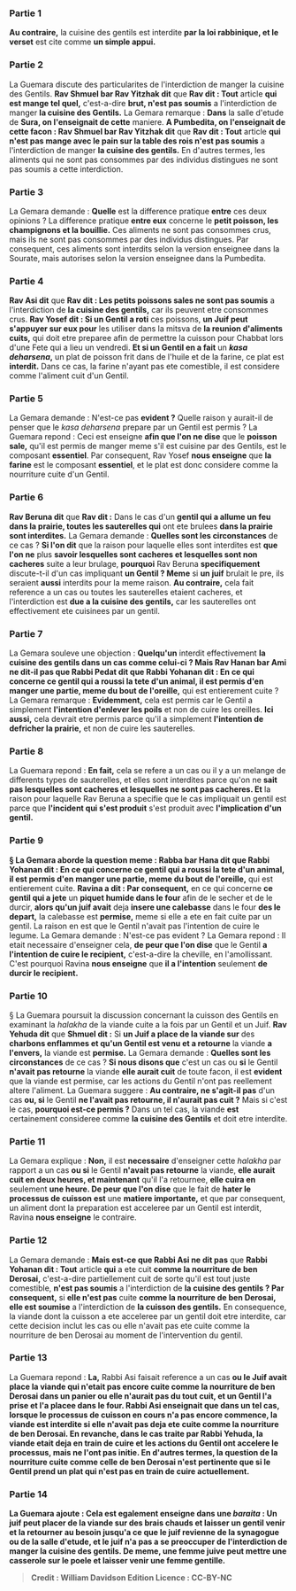
### Partie 1
<b>Au contraire,</b> la cuisine des gentils est interdite <b>par la loi rabbinique, et le verset</b> est cite comme <b>un simple appui.</b>

### Partie 2
La Guemara discute des particularites de l'interdiction de manger la cuisine des Gentils. <b>Rav Shmuel bar Rav Yitzhak dit</b> que <b>Rav dit : Tout</b> article <b>qui est mange tel quel,</b> c'est-a-dire <b>brut, n'est pas soumis</b> a l'interdiction de manger <b>la cuisine des Gentils.</b> La Gemara remarque : <b>Dans</b> la salle d'etude de <b>Sura, on l'enseignait de cette</b> maniere. <b>A Pumbedita, on l'enseignait de cette facon : Rav Shmuel bar Rav Yitzhak dit</b> que <b>Rav dit : Tout</b> article <b>qui n'est pas mange avec le pain sur la table des rois n'est pas soumis</b> a l'interdiction de manger <b>la cuisine des gentils.</b> En d'autres termes, les aliments qui ne sont pas consommes par des individus distingues ne sont pas soumis a cette interdiction.

### Partie 3
La Gemara demande : <b>Quelle</b> est la difference pratique <b>entre</b> ces deux opinions ? La difference pratique <b>entre eux</b> concerne le <b>petit poisson, les champignons et la bouillie.</b> Ces aliments ne sont pas consommes crus, mais ils ne sont pas consommes par des individus distingues. Par consequent, ces aliments sont interdits selon la version enseignee dans la Sourate, mais autorises selon la version enseignee dans la Pumbedita.

### Partie 4
<b>Rav Asi dit</b> que <b>Rav dit : Les petits poissons sales ne sont pas soumis</b> a l'interdiction de <b>la cuisine des gentils,</b> car ils peuvent etre consommes crus. <b>Rav Yosef dit : Si un Gentil a roti</b> ces poissons, <b>un Juif peut s'appuyer sur eux pour</b> les utiliser dans la mitsva de <b>la reunion d'aliments cuits,</b> qui doit etre preparee afin de permettre la cuisson pour Chabbat lors d'une Fete qui a lieu un vendredi. <b>Et si un Gentil en a fait</b> un <b><i>kasa deharsena</i>,</b> un plat de poisson frit dans de l'huile et de la farine, ce plat est <b>interdit.</b> Dans ce cas, la farine n'ayant pas ete comestible, il est considere comme l'aliment cuit d'un Gentil.

### Partie 5
La Gemara demande : N'est-ce pas <b>evident ?</b> Quelle raison y aurait-il de penser que le <i>kasa deharsena</i> prepare par un Gentil est permis ? La Guemara repond : Ceci est enseigne <b>afin que l'on ne dise</b> que le <b>poisson sale,</b> qu'il est permis de manger meme s'il est cuisine par des Gentils, est le composant <b>essentiel</b>. Par consequent, Rav Yosef <b>nous enseigne</b> que <b>la farine</b> est le composant <b>essentiel</b>, et le plat est donc considere comme la nourriture cuite d'un Gentil.

### Partie 6
<b>Rav Beruna dit</b> que <b>Rav dit :</b> Dans le cas d'un <b>gentil qui a allume un feu dans la prairie, toutes les sauterelles qui</b> ont ete brulees <b>dans la prairie sont interdites.</b> La Gemara demande : <b>Quelles sont les circonstances</b> de ce cas ? <b>Si l'on dit</b> que la raison pour laquelle elles sont interdites est <b>que l'on ne</b> plus <b>savoir lesquelles sont cacheres et lesquelles sont non cacheres</b> suite a leur brulage, <b>pourquoi</b> Rav Beruna <b>specifiquement</b> discute-t-il d'un cas impliquant <b>un Gentil ? Meme</b> si <b>un juif</b> brulait le pre, ils seraient <b>aussi</b> interdits pour la meme raison. <b>Au contraire,</b> cela fait reference a un cas ou toutes les sauterelles etaient cacheres, et l'interdiction est <b>due a la cuisine des gentils,</b> car les sauterelles ont effectivement ete cuisinees par un gentil.

### Partie 7
La Gemara souleve une objection : <b>Quelqu'un</b> interdit effectivement <b>la cuisine des gentils dans <b>un cas comme celui-ci ? Mais Rav Hanan bar Ami ne dit-il pas</b> que <b>Rabbi Pedat dit</b> que <b>Rabbi Yohanan dit :</b> En ce qui concerne <b>ce gentil qui a roussi la tete</b> d'un animal, <b>il est permis d'en manger</b> une partie, meme du bout de l'oreille,</b> qui est entierement cuite ? La Gemara remarque : <b>Evidemment,</b> cela est permis car le Gentil a simplement <b>l'intention d'enlever les poils</b> et non de cuire les oreilles. <b>Ici aussi,</b> cela devrait etre permis parce qu'il a simplement <b>l'intention de defricher la prairie,</b> et non de cuire les sauterelles.

### Partie 8
La Guemara repond : <b>En fait,</b> cela se refere a un cas ou il y a un melange de differents types de sauterelles, et elles sont interdites parce qu'on ne <b>sait pas lesquelles sont cacheres et lesquelles ne sont pas cacheres. Et</b> la raison pour laquelle Rav Beruna a specifie que le cas impliquait un gentil est parce que <b>l'incident qui s'est produit</b> s'est produit avec <b>l'implication d'un <b>gentil.</b>

### Partie 9
§ La Gemara aborde <b>la</b> question <b>meme : Rabba bar Hana dit</b> que <b>Rabbi Yohanan dit :</b> En ce qui concerne <b>ce gentil qui a roussi la tete</b> d'un animal, il est <b>permis d'en manger</b> une partie, meme du bout de l'oreille,</b> qui est entierement cuite. <b>Ravina a dit : Par consequent,</b> en ce qui concerne <b>ce gentil qui a jete</b> un <b>piquet humide dans le four</b> afin de le secher et de le durcir, <b>alors qu'un juif avait</b> deja <b>insere une calebasse</b> dans le four <b>des le depart,</b> la calebasse est <b>permise,</b> meme si elle a ete en fait cuite par un gentil. La raison en est que le Gentil n'avait pas l'intention de cuire le legume. La Gemara demande : N'est-ce pas evident ? La Gemara repond : Il etait necessaire d'enseigner cela, <b>de peur que l'on dise</b> que le Gentil <b>a l'intention de cuire le recipient,</b> c'est-a-dire la cheville, en l'amollissant. C'est pourquoi Ravina <b>nous enseigne</b> que <b>il a l'intention</b> seulement <b>de durcir le recipient.</b>

### Partie 10
§ La Guemara poursuit la discussion concernant la cuisson des Gentils en examinant la <i>halakha</i> de la viande cuite a la fois par un Gentil et un Juif. <b>Rav Yehuda dit</b> que <b>Shmuel dit :</b> Si <b>un Juif a place de la viande sur</b> des <b>charbons enflammes et qu'un Gentil est venu et a retourne</b> la viande <b>a l'envers,</b> la viande est <b>permise.</b> La Gemara demande : <b>Quelles sont les circonstances</b> de ce cas ? <b>Si nous disons que</b> c'est un cas ou <b>si</b> le Gentil <b>n'avait pas retourne</b> la viande <b>elle aurait cuit</b> de toute facon, il est <b>evident</b> que la viande est permise, car les actions du Gentil n'ont pas reellement altere l'aliment. La Guemara suggere : <b>Au contraire, ne s'agit-il pas</b> d'un cas <b>ou, si</b> le Gentil <b>ne l'avait pas retourne, il n'aurait pas cuit ?</b> Mais si c'est le cas, <b>pourquoi est-ce permis ?</b> Dans un tel cas, la viande <b>est</b> certainement consideree comme <b>la cuisine des Gentils</b> et doit etre interdite.

### Partie 11
La Gemara explique : <b>Non,</b> il est <b>necessaire</b> d'enseigner cette <i>halakha</i> par rapport a un cas <b>ou si</b> le Gentil <b>n'avait pas retourne</b> la viande, <b>elle aurait cuit en deux heures, et maintenant</b> qu'il l'a retournee, <b>elle cuira en</b> seulement <b>une heure. De peur que l'on dise</b> que le fait de <b>hater le processus de cuisson</b> <b>est</b> une <b>matiere importante,</b> et que par consequent, un aliment dont la preparation est acceleree par un Gentil est interdit, Ravina <b>nous enseigne</b> le contraire.

### Partie 12
La Gemara demande : <b>Mais est-ce que Rabbi Asi ne dit pas</b> que <b>Rabbi Yohanan dit : Tout</b> article <b>qui</b> a ete cuit <b>comme la nourriture de ben Derosai,</b> c'est-a-dire partiellement cuit de sorte qu'il est tout juste comestible, <b>n'est pas soumis</b> a l'interdiction de <b>la cuisine des gentils ? Par consequent,</b> si <b>elle n'est pas</b> cuite <b>comme la nourriture de ben Derosai, elle est soumise</b> a l'interdiction de <b>la cuisson des gentils.</b> En consequence, la viande dont la cuisson a ete acceleree par un gentil doit etre interdite, car cette decision inclut les cas ou elle n'avait pas ete cuite comme la nourriture de ben Derosai au moment de l'intervention du gentil.

### Partie 13
La Guemara repond : <b>La,</b> Rabbi Asi faisait reference a un cas <b>ou le Juif <b>avait place</b> la viande qui n'etait pas encore cuite comme la nourriture de ben Derosai <b>dans un panier</b> ou elle n'aurait pas du tout cuit, <b>et un Gentil l'a prise et l'a placee dans le four. </b> Rabbi Asi enseignait que dans un tel cas, lorsque le processus de cuisson en cours n'a pas encore commence, la viande est interdite si elle n'avait pas deja ete cuite comme la nourriture de ben Derosai. En revanche, dans le cas traite par Rabbi Yehuda, la viande etait deja en train de cuire et les actions du Gentil ont accelere le processus, mais ne l'ont pas initie. En d'autres termes, la question de la nourriture cuite comme celle de ben Derosai n'est pertinente que si le Gentil prend un plat qui n'est pas en train de cuire actuellement.

### Partie 14
La Guemara ajoute : <b>Cela est egalement enseigne</b> dans une <i>baraita</i> : <b>Un juif peut placer de la viande sur</b> des <b>brais chauds et</b> laisser <b>un gentil venir et la retourner</b> au besoin <b>jusqu'a ce que le juif revienne</b> <b>de la synagogue ou de la salle d'etude, et</b> le juif n'a pas a <b>se preoccuper</b> de l'interdiction de manger la cuisine des gentils. De meme, une <b>femme juive peut mettre une casserole sur le poele et</b> laisser venir <b>une femme gentille</b>.

>Credit : William Davidson Edition
>Licence : CC-BY-NC
